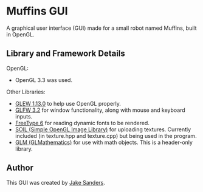 # Muffins GUI

A graphical user interface (GUI) made for a small robot named Muffins, built in OpenGL.

## Library and Framework Details 

OpenGL:
* OpenGL 3.3 was used.

Other Libraries:
* [GLEW 1.13.0](http://glew.sourceforge.net/) to help use OpenGL properly.
* [GLFW 3.2](http://www.glfw.org/download.html) for window functionality, along with mouse and keyboard inputs.
* [FreeType 6](https://www.freetype.org/download.html) for reading dynamic fonts to be rendered.
* [SOIL (Simple OpenGL Image Library)](https://github.com/smibarber/libSOIL) for uploading textures. Currently included (in texture.hpp and texture.cpp) but being used in the program.
* [GLM (GLMathematics)](http://glm.g-truc.net/0.9.8/index.html) for use with math objects. This is a header-only library.

## Author

This GUI was created by [Jake Sanders](https://github.com/ja-San).

